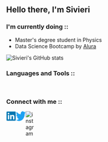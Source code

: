 ## Hello there, I'm Sivieri

### I'm currently doing ::
- Master's degree student in Physics
- Data Science Bootcamp by [Alura][website]

![Sivieri's GitHub stats](https://github-readme-stats.vercel.app/api?username=lesivieri&show_icons=true&theme=radical)


### Languages and Tools ::

<br />

### Connect with me :: 
[<img align="left" alt="linkedin" width="26px" src="https://raw.githubusercontent.com/devicons/devicon/master/icons/linkedin/linkedin-original.svg" />][linkedin]
[<img align="left" alt="twitter" width="26px" src="https://raw.githubusercontent.com/devicons/devicon/master/icons/twitter/twitter-original.svg" />][twitter]
[<img align="left" alt="instagram" width="26px" src="https://cdn.icon-icons.com/icons2/1584/PNG/128/3721672-instagram_108066.png" />][instagram]

<br />
<br />

[website]: https://www.alura.com.br/
[instagram]: https://www.instagram.com/
[twitter]: https://twitter.com/LuizSivieri
[linkedin]: https://www.linkedin.com/in/luiz-eduardo-sivieri-371bab188/
